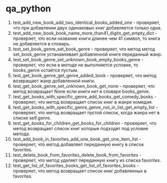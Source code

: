 # qa_python

1. test_add_new_book_add_two_identical_books_added_one - проверяет, что при добавлении двух одинаковых книг добавляется только одна.
2. test_add_new_book_book_name_more_than41_digits_get_empty_dict - проверяет, что если название книги длинее чем 41 символ, то книга не добавляется в словарь.
3. test_set_book_genre_set_book_genre - проверяет, что метод метод set_book_genre устанавливает добавленной книге переданный жанр.
4. test_set_book_genre_set_unknown_book_empty_books_genre - проверяет, что если в методе не выполняется условие, то books_genre остаётся пустым.
5. test_get_book_genre_get_genre_added_book - проверяет, что метод возвращает жанр добавленной книги.
6. test_get_book_genre_set_unknown_book_get_none - проверяет, что метод возвращает None если книги нет в словаре books_genre.
7. test_get_books_with_specific_genre_add_books_get_comedy_books - проверяет, что метод возвращает список книг в жанре комедия.
8. test_get_books_with_specific_genre_genre_not_in_list_get_empty_list - проверяет, что метод возвращает пустой список, когда жанра нет в списке self.genre.
9. test_get_books_for_children_get_books_for_children - проверяет, что метод возвращает список книг которые подходят под условие метода.
10. test_add_book_in_favorites_add_one_book_get_one_item_list - проверяет, что метод добавляет переданную книгу в список favorites.
11. test_delete_book_from_favorites_delete_book_from_favorites - проверяет, что метод удаляет переданную книгу из списка favorites.
12. test_get_list_of_favorites_books_get_list_of_favorites_books - проверяет, что метод возвращает список книг добавленных в favorites.
